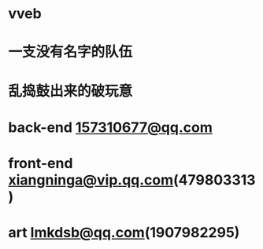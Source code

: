 # vveb

# 一支没有名字的队伍

# 乱捣鼓出来的破玩意

# back-end 157310677@qq.com

# front-end xiangninga@vip.qq.com(479803313)

# art lmkdsb@qq.com(1907982295)
